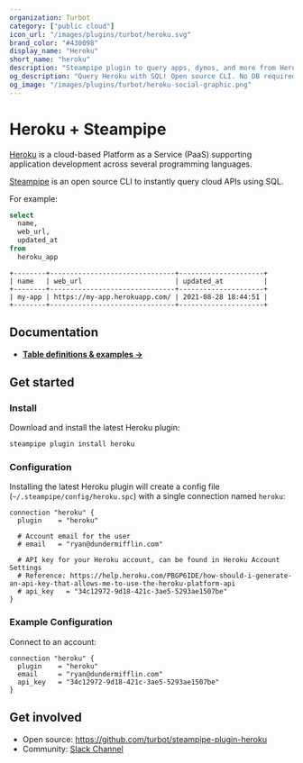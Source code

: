 ```yaml
---
organization: Turbot
category: ["public cloud"]
icon_url: "/images/plugins/turbot/heroku.svg"
brand_color: "#430098"
display_name: "Heroku"
short_name: "heroku"
description: "Steampipe plugin to query apps, dynos, and more from Heroku."
og_description: "Query Heroku with SQL! Open source CLI. No DB required."
og_image: "/images/plugins/turbot/heroku-social-graphic.png"
---
```


# Heroku + Steampipe

[Heroku](https://heroku.com) is a cloud-based Platform as a Service (PaaS) supporting application development across several programming languages.

[Steampipe](https://steampipe.io) is an open source CLI to instantly query cloud APIs using SQL.

For example:

```sql
select
  name,
  web_url,
  updated_at
from
  heroku_app
```

```
+--------+-------------------------------+---------------------+
| name   | web_url                       | updated_at          |
+--------+-------------------------------+---------------------+
| my-app | https://my-app.herokuapp.com/ | 2021-08-28 18:44:51 |
+--------+-------------------------------+---------------------+
```

## Documentation

- **[Table definitions & examples →](https://hub.steampipe.io/plugins/turbot/heroku/tables)**

## Get started

### Install

Download and install the latest Heroku plugin:

```bash
steampipe plugin install heroku
```

### Configuration

Installing the latest Heroku plugin will create a config file (`~/.steampipe/config/heroku.spc`) with a single connection named `heroku`:

```hcl
connection "heroku" {
  plugin    = "heroku"

  # Account email for the user
  # email   = "ryan@dundermifflin.com"

  # API key for your Heroku account, can be found in Heroku Account Settings
  # Reference: https://help.heroku.com/PBGP6IDE/how-should-i-generate-an-api-key-that-allows-me-to-use-the-heroku-platform-api
  # api_key   = "34c12972-9d18-421c-3ae5-5293ae1507be"
}
```

### Example Configuration

Connect to an account:

```hcl
connection "heroku" {
  plugin    = "heroku"
  email     = "ryan@dundermifflin.com"
  api_key   = "34c12972-9d18-421c-3ae5-5293ae1507be"
}
```

## Get involved

- Open source: https://github.com/turbot/steampipe-plugin-heroku
- Community: [Slack Channel](https://steampipe.io/community/join)
